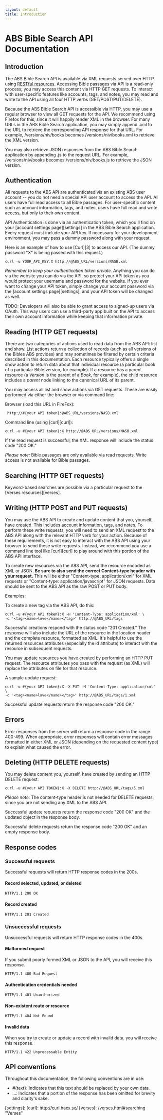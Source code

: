 ```yaml
---
layout: default
title: Introduction
---
```


# ABS Bible Search API Documentation

## Introduction

The ABS Bible Search API is available via XML requests served over HTTP using [RESTful resources][rest].  Accessing Bible passages via API is a read-only process; you may access this content via HTTP GET requests.  To interact with user-specific features like accounts, tags, and notes, you may read and write to the API using all four HTTP verbs (GET/POST/PUT/DELETE).  

Because the ABS Bible Search API is accessible via HTTP, you may use a regular browser to view all GET requests for the API.  We recommend using Firefox for this, since it will happily render XML in the browser.  For many URLs in the ABS Bible Search application, you may simply append .xml to the URL to retrieve the corresponding API response for that URL.  For example, /versions/niv/books becomes /versions/niv/books.xml to retrieve the XML version.

You may also retrieve JSON responses from the ABS Bible Search application by appending .js to the request URL.  For example, /versions/niv/books becomes /versions/niv/books.js to retrieve the JSON version.

## Authentication

All requests to the ABS API are authenticated via an existing ABS user account -- you do not need a special API user account to access the API.  All users have full read access to all Bible passages.  For user-specific content such as account information, tags, and notes, users have full read and write access, but only to their own content.

API Authentication is done via an authentication token, which you'll find on your [account settings page][settings] in the ABS Bible Search application.  Every request must include your API key.  If necessary for your development environment, you may pass a dummy password along with your request.

Here is an example of how to use [Curl][3] to access our API.  (The dummy password "X" is being passed with this request.)                      

    curl -u YOUR_API_KEY:X http://@ABS_URL/versions/NASB.xml
    
*Remember to keep your authentication token private.*  Anything you can do via the website you can do via the API, so protect your API token as you would protect your username and password for the website.  If you ever want to change your API token, simply change your account password via the [account settings page][settings], and your API token will be changed as well.

TODO: Developers will also be able to grant access to signed-up users via OAuth.  This way users can use a third-party app built on the API to access their own account information while keeping that information private.

## Reading (HTTP GET requests)

There are two categories of actions used to read data from the ABS API: list and show.  List actions return a collection of records (such as all versions of the Bibles ABS provides) and may sometimes be filtered by certain criteria described in this documentation.  Each resource typically offers a single show action to return data about that individual resource (a particular book of a particular Bible version, for example).  If a resource has a parent resource (a _Version_ is the parent of a _Book_, for example), the child resource includes a _parent_ node linking to the canonical URL of its parent.

You may access all list and show actions via GET requests.  These are easily performed via either the browser or via command line:

Browser (load this URL in FireFox):

     http://#{your API token}:@ABS_URL/versions/NASB.xml

Command line (using [curl][curl]):

    curl -u #{your API token}:X http://@ABS_URL/versions/NASB.xml
    
If the read request is successful, the XML response will include the status code "200 OK."

*Please note:* Bible passages are only available via read requests.  Write access is not available for Bible passages.  

## Searching (HTTP GET requests)

Keyword-based searches are possible via a particular request to the [Verses resources][verses].

## Writing (HTTP POST and PUT requests)  

You may use the ABS API to create and update content that you, yourself, have created.  This includes account information, tags, and notes.  To perform these write requests, you will need to send an XML request to the ABS API along with the relevant HTTP verb for your action.  Because of these requirements, it is not easy to interact with the ABS API using your browser to send these write requests.  Instead, we recommend you use a command line tool like [curl][curl] to play around with this portion of the ABS API interface.

To create new resources via the ABS API, send the resource encoded as XML or JSON.  **Be sure to also send the correct Content-type header with your request.**  This will be either "Content-type: application/xml" for XML requests or "Content-type: application/javascript" for JSON requests.  Data should be sent to the ABS API as the raw POST or PUT body.                            

Examples:

To create a new tag via the ABS API, do this:

    curl -u #{your API token}:X -H 'Content-Type: application/xml' \
    -d '<tag><name>love</name></tag>' http://@ABS_URL/tags
    
Successful creations respond with the status code "201 Created."  The response will also include the URL of the resource in the location header and the complete resource, formatted as XML.  It's helpful to use the returned resources attributes (especially the id attribute) to interact with the resource in subsequent requests.

You may update resources you have created by performing an HTTP PUT request.  The resource attributes you pass with the request (as XML) will replace the attributes on file for that resource.

A sample update request:

    curl -u #{your API token}:X -X PUT -H 'Content-Type: application/xml' \
    -d '<tag><name>love</name></tag>' http://@ABS_URL/tags/1.xml

Successful update requests return the response code "200 OK."

## Errors

Error responses from the server will return a response code in the range 400-499.  When appropriate, error responses will contain error messages formatted in either XML or JSON (depending on the requested content type) to explain what caused the error.

## Deleting (HTTP DELETE requests)

You may delete content you, yourself, have created by sending an HTTP DELETE request:

    curl -u #{your API TOKEN}:X -X DELETE http://@ABS_URL/tags/5.xml
    
*Please note:* The content-type header is not needed for DELETE requests, since you are not sending any XML to the ABS API.  

Successful update requests return the response code "200 OK" and the updated object in the response body.

Successful delete requests return the response code "200 OK" and an empty response body.

## Response codes

### Successful requests

Successful requests will return HTTP response codes in the 200s.

#### Record selected, updated, or deleted

    HTTP/1.1 200 OK

#### Record created

    HTTP/1.1 201 Created

### Unsuccessful requests

Unsuccessful requests will return HTTP response codes in the 400s.
     
#### Malformed request      

If you submit poorly formed XML or JSON to the API, you will receive this response.

    HTTP/1.1 400 Bad Request

#### Authentication credentials needed

    HTTP/1.1 401 Unauthorized

#### Non-existent route or resource

    HTTP/1.1 404 Not Found
    
#### Invalid data

When you try to create or update a record with invalid data, you will receive this response.

    HTTP/1.1 422 Unprocessable Entity

## API conventions           

Throughout this documentation, the following conventions are in use:

* #{text}: Indicates that this text should be replaced by your own data.
* ...: Indicates that a portion of the response has been omitted for brevity and clarity's sake.

[rest]: http://en.wikipedia.org/wiki/Representational_State_Transfer "REST"
[settings]: 
[curl]: http://curl.haxx.se/
[verses]: /verses.html#searching "Verses"